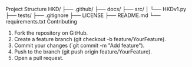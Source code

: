 Project Structure
HKD/
├── .github/
├── docs/
├── src/
│   └── HKDv1.py
├── tests/
├── .gitignore
├── LICENSE
├── README.md
└── requirements.txt
Contributing
1.	Fork the repository on GitHub.
2.	Create a feature branch (git checkout -b feature/YourFeature).
3.	Commit your changes (`git commit -m "Add feature").
4.	Push to the branch (git push origin feature/YourFeature).
5.	Open a pull request.
